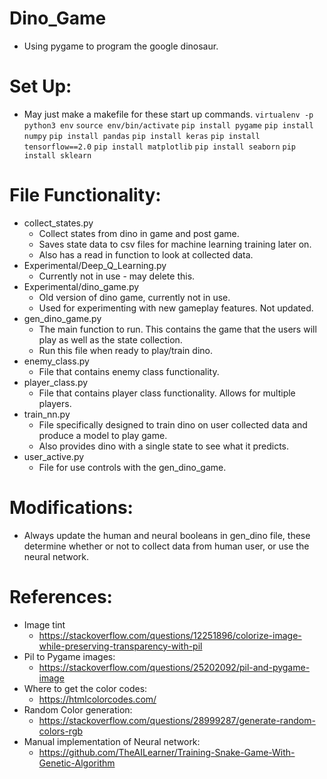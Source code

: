 # Dino_Game
* Using pygame to program the google dinosaur.

# Set Up:
* May just make a makefile for these start up commands.
    `virtualenv -p python3 env`
    `source env/bin/activate`
    `pip install pygame`
    `pip install numpy`
    `pip install pandas`
    `pip install keras`
    `pip install tensorflow==2.0`
    `pip install matplotlib`
    `pip install seaborn`
    `pip install sklearn`
    
# File Functionality:
* collect_states.py
    - Collect states from dino in game and post game.
    - Saves state data to csv files for machine learning training later on.
    - Also has a read in function to look at collected data.
* Experimental/Deep_Q_Learning.py
    - Currently not in use - may delete this.
* Experimental/dino_game.py
    - Old version of dino game, currently not in use.
    - Used for experimenting with new gameplay features. Not updated.
* gen_dino_game.py
    - The main function to run. This contains the game that the users will play as well as the state collection.
    - Run this file when ready to play/train dino.
* enemy_class.py
    - File that contains enemy class functionality.
* player_class.py
    - File that contains player class functionality. Allows for multiple players.
* train_nn.py
    - File specifically designed to train dino on user collected data and produce a model to play game.
    - Also provides dino with a single state to see what it predicts.
* user_active.py
    - File for use controls with the gen_dino_game.

# Modifications:
* Always update the human and neural booleans in gen_dino file,
  these determine whether or not to collect data from human user,
  or use the neural network.


# References:
* Image tint
    * https://stackoverflow.com/questions/12251896/colorize-image-while-preserving-transparency-with-pil
* Pil to Pygame images:
    * https://stackoverflow.com/questions/25202092/pil-and-pygame-image    
* Where to get the color codes:
    * https://htmlcolorcodes.com/
* Random Color generation:
    * https://stackoverflow.com/questions/28999287/generate-random-colors-rgb
* Manual implementation of Neural network:
    * https://github.com/TheAILearner/Training-Snake-Game-With-Genetic-Algorithm